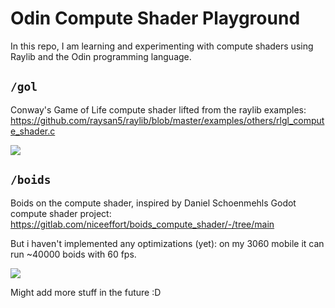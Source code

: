 # Odin Compute Shader Playground

In this repo, I am learning and experimenting with compute shaders using Raylib and the Odin programming language.

## `/gol`

Conway's Game of Life compute shader lifted from the raylib examples: https://github.com/raysan5/raylib/blob/master/examples/others/rlgl_compute_shader.c

![](imgs/gol.gif)

## `/boids`

Boids on the compute shader, inspired by Daniel Schoenmehls Godot compute shader project: https://gitlab.com/niceeffort/boids_compute_shader/-/tree/main

But i haven't implemented any optimizations (yet): on my 3060 mobile it can run ~40000 boids with 60 fps.

![](imgs/boids.gif)

Might add more stuff in the future :D
